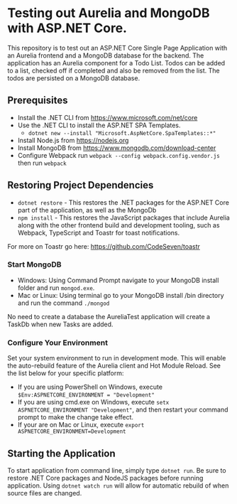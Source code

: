 # Testing out Aurelia and MongoDB with ASP.NET Core.

This repository is to test out an ASP.NET Core Single Page Application with an Aurelia frontend and a MongoDB database for the backend. The application has an Aurelia component for a Todo List. Todos can be added to a list, checked off if completed and also be removed from the list. The todos are persisted on a MongoDB database.

## Prerequisites

* Install the .NET CLI from https://www.microsoft.com/net/core
* Use the .NET CLI to install the ASP.NET SPA Templates. 
  * `dotnet new --install "Microsoft.AspNetCore.SpaTemplates::*"`
* Install Node.js from https://nodejs.org
* Install MongoDB from https://www.mongodb.com/download-center
* Configure Webpack run `webpack --config webpack.config.vendor.js` then run `webpack`

## Restoring Project Dependencies

* `dotnet restore` - This restores the .NET packages for the ASP.NET Core part of the application, as well as the MongoDb
* `npm install` - This restores the JavaScript packages that include Aurelia along with the other frontend build and development tooling, such as Webpack, TypeScript and Toastr for toast notifications. 

For more on Toastr go here: https://github.com/CodeSeven/toastr

### Start MongoDB
* Windows: Using Command Prompt navigate to your MongoDB install folder and run `mongod.exe`.
* Mac or Linux: Using terminal go to your MongoDB install /bin directory and run the command `./mongod`

No need to  create a database the AureliaTest application will create a TaskDb when new Tasks are added.

### Configure Your Environment

Set your system environment to run in development mode. This will enable the auto-rebuild feature of the Aurelia client and Hot Module Reload. See the list below for your specific platform:

* If you are using PowerShell on Windows, execute `$Env:ASPNETCORE_ENVIRONMENT = "Development"`
* If you are using cmd.exe on Windows, execute `setx ASPNETCORE_ENVIRONMENT "Development"`, and then restart your command prompt to make the change take effect.
* If your are on Mac or Linux, execute `export ASPNETCORE_ENVIRONMENT=Development`

## Starting the Application

To start application from command line, simply type `dotnet run`. Be sure to restore .NET Core packages and NodeJS packages before running application. Using `dotnet watch run` will allow for automatic rebuild of when source files are changed.
